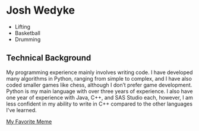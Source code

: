 # Josh Wedyke

- Lifting
- Basketball
- Drumming

## Technical Background

My programming experience mainly involves writing code.  I have developed many algorithms in Python, ranging from simple to complex, and I have also coded smaller games like chess, although I don’t prefer game development. Python is my main language with over three years of experience. I also have one year of experience with Java, C++, and SAS Studio each, however, I am less confident in my ability to write in C++ compared to the other languages I've learned.

[My Favorite Meme](https://tenor.com/view/white-cat-eating-salad-meme-blonde-woman-crying-gif-26971383)
